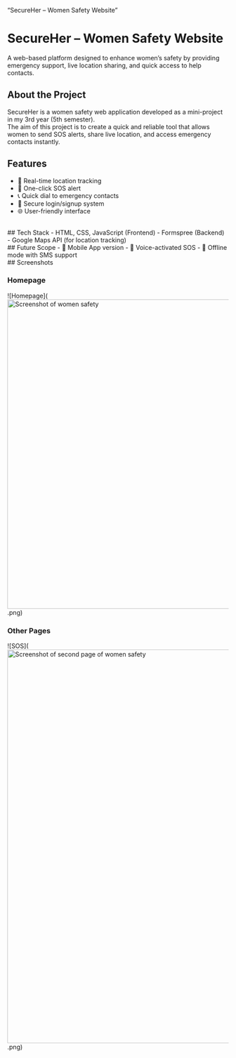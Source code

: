 “SecureHer – Women Safety Website”
# SecureHer – Women Safety Website
A web-based platform designed to enhance women’s safety by providing emergency support, live location sharing, and quick access to help contacts.
<br>
## About the Project
SecureHer is a women safety web application developed as a mini-project in my 3rd year (5th semester).  
The aim of this project is to create a quick and reliable tool that allows women to send SOS alerts, share live location, and access emergency contacts instantly.
<br>
## Features
- 📍 Real-time location tracking
- 🚨 One-click SOS alert
- 📞 Quick dial to emergency contacts
- 🔐 Secure login/signup system
- 🌐 User-friendly interface
<br>
## Tech Stack
- HTML, CSS, JavaScript (Frontend)
- Formspree (Backend)
- Google Maps API (for location tracking)
<br>
## Future Scope
- 📲 Mobile App version
- 📢 Voice-activated SOS
- 📡 Offline mode with SMS support
<br>
## Screenshots

### Homepage
![Homepage](<img width="1913" height="705" alt="Screenshot of women safety" src="https://github.com/user-attachments/assets/5125673f-15a1-4bc1-8998-f4ead68e6a12" />.png)
<br>
### Other Pages
![SOS](<img width="1888" height="897" alt="Screenshot of second page of women safety" src="https://github.com/user-attachments/assets/37c7354a-a890-4062-a793-39844b790945" />.png)

